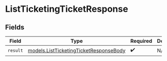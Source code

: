 # ListTicketingTicketResponse


## Fields

| Field                                                                                  | Type                                                                                   | Required                                                                               | Description                                                                            |
| -------------------------------------------------------------------------------------- | -------------------------------------------------------------------------------------- | -------------------------------------------------------------------------------------- | -------------------------------------------------------------------------------------- |
| `result`                                                                               | [models.ListTicketingTicketResponseBody](../models/listticketingticketresponsebody.md) | :heavy_check_mark:                                                                     | N/A                                                                                    |
